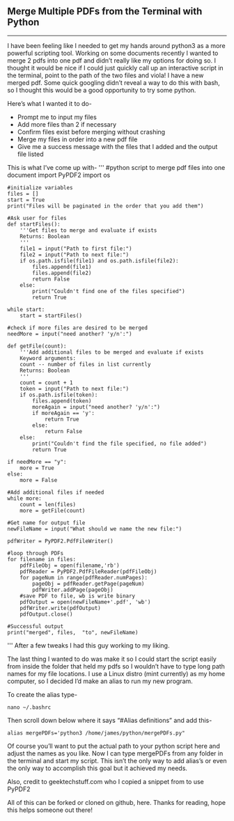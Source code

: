 ## Merge Multiple PDFs from the Terminal with Python
--------------------
I have been feeling like I needed to get my hands around python3 as a more powerful scripting tool. Working on some documents recently I wanted to merge 2 pdfs into one pdf and didn’t really like my options for doing so. I thought it would be nice if I could just quickly call up an interactive script in the terminal, point to the path of the two files and viola! I have a new merged pdf. Some quick googling didn’t reveal a way to do this with bash, so I thought this would be a good opportunity to try some python.

Here’s what I wanted it to do-
* Prompt me to input my files
* Add more files than 2 if necessary
* Confirm files exist before merging without crashing
* Merge my files in order into a new pdf file
* Give me a success message with the files that I added and the output file listed

This is what I’ve come up with-
'''
    #python script to merge pdf files into one document
    import PyPDF2
    import os

    #initialize variables
    files = []
    start = True
    print("Files will be paginated in the order that you add them")
    
    #Ask user for files
    def startFiles():
        '''Get files to merge and evaluate if exists
        Returns: Boolean
        '''
        file1 = input("Path to first file:")
        file2 = input("Path to next file:")
        if os.path.isfile(file1) and os.path.isfile(file2):
            files.append(file1)
            files.append(file2)
            return False
        else:
            print("Couldn't find one of the files specified")
            return True

    while start:
        start = startFiles()

    #check if more files are desired to be merged
    needMore = input("need another? 'y/n':")

    def getFile(count):
        '''Add additional files to be merged and evaluate if exists
        Keyword arguments:
        count -- number of files in list currently
        Returns: Boolean
        '''
        count = count + 1
        token = input("Path to next file:")
        if os.path.isfile(token):
            files.append(token)
            moreAgain = input("need another? 'y/n':")
            if moreAgain == 'y':
                return True
            else:
                return False
        else:
            print("Couldn't find the file specified, no file added")
            return True

    if needMore == "y":
        more = True
    else:
        more = False

    #Add additional files if needed
    while more:
        count = len(files)
        more = getFile(count)

    #Get name for output file
    newFileName = input("What should we name the new file:")

    pdfWriter = PyPDF2.PdfFileWriter()

    #loop through PDFs
    for filename in files:
        pdfFileObj = open(filename,'rb')
        pdfReader = PyPDF2.PdfFileReader(pdfFileObj)
        for pageNum in range(pdfReader.numPages):
            pageObj = pdfReader.getPage(pageNum)
            pdfWriter.addPage(pageObj)
        #save PDF to file, wb is write binary
        pdfOutput = open(newFileName+'.pdf', 'wb')
        pdfWriter.write(pdfOutput)
        pdfOutput.close()

    #Successful output
    print("merged", files,  "to", newFileName)
'''
After a few tweaks I had this guy working to my liking.

The last thing I wanted to do was make it so I could start the script easily from inside the folder that held my pdfs so I wouldn’t have to type long path names for my file locations. I use a Linux distro (mint currently) as my home computer, so I decided I’d make an alias to run my new program.

To create the alias type-

    nano ~/.bashrc


Then scroll down below where it says “#Alias definitions” and add this-

    alias mergePDFs='python3 /home/james/python/mergePDFs.py"


Of course you’ll want to put the actual path to your python script here and adjust the names as you like. Now I can type mergePDFs from any folder in the terminal and start my script. This isn’t the only way to add alias’s or even the only way to accomplish this goal but it achieved my needs.

Also, credit to geektechstuff.com who I copied a snippet from to use PyPDF2

All of this can be forked or cloned on github, here. Thanks for reading, hope this helps someone out there!

